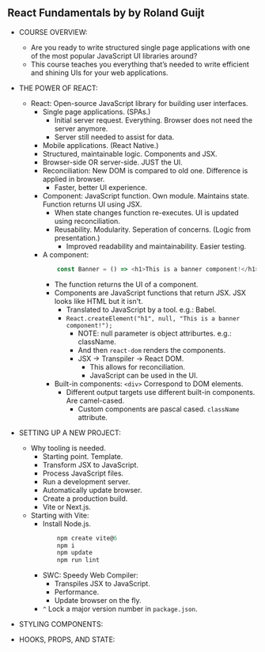 ## React Fundamentals by by Roland Guijt

- COURSE OVERVIEW:
    - Are you ready to write structured single page applications with one of the most popular JavaScript UI libraries around?
    - This course teaches you everything that’s needed to write efficient and shining UIs for your web applications.

- THE POWER OF REACT:
    - React: Open-source JavaScript library for building user interfaces.
        - Single page applications. (SPAs.)
            - Initial server request. Everything. Browser does not need the server anymore.
            - Server still needed to assist for data.
        - Mobile applications. (React Native.)
        - Structured, maintainable logic. Components and JSX.
        - Browser-side OR server-side. JUST the UI.
        - Reconciliation: New DOM is compared to old one. Difference is applied in browser.
            - Faster, better UI experience.
        - Component: JavaScript function. Own module. Maintains state. Function returns UI using JSX.
            - When state changes function re-executes. UI is updated using reconciliation.
            - Reusability. Modularity. Seperation of concerns. (Logic from presentation.)
                - Improved readability and maintainability. Easier testing.
        - A component:
            ```javascript
                const Banner = () => <h1>This is a banner component!</h1>;
            ```
            - The function returns the UI of a component.
            - Components are JavaScript functions that return JSX. JSX looks like HTML but it isn't.
                - Translated to JavaScript by a tool. e.g.: Babel.
                - `React.createElement("h1", null, "This is a banner component!");`
                    - NOTE: null parameter is object attriburtes. e.g.: className.
                    - And then `react-dom` renders the components.
                    - JSX -> Transpiler -> React DOM.
                        - This allows for reconciliation.
                        - JavaScript can be used in the UI.
            - Built-in components: `<div>` Correspond to DOM elements.
                - Different output targets use different built-in components. Are camel-cased.
                    - Custom components are pascal cased. `className` attribute.

- SETTING UP A NEW PROJECT:
    - Why tooling is needed.
        - Starting point. Template.
        - Transform JSX to JavaScript.
        - Process JavaScript files.
        - Run a development server.
        - Automatically update browser.
        - Create a production build.
        - Vite or Next.js.
    - Starting with Vite:
        - Install Node.js.
            ```javascript
                npm create vite@6
                npm i
                npm update
                npm run lint
            ```
        - SWC: Speedy Web Compiler:
            - Transpiles JSX to JavaScript.
            - Performance.
            - Update browser on the fly.
        - `^` Lock a major version number in `package.json`.

- STYLING COMPONENTS:

- HOOKS, PROPS, AND STATE:

